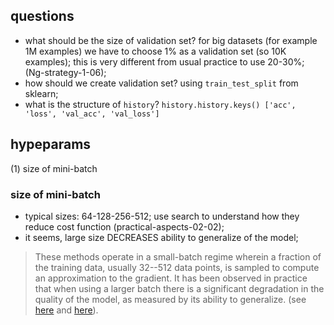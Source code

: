 ## questions
- what should be the size of validation set? for big datasets (for example 1M examples) 
we have to choose 1% as a validation set (so 10K examples); this is very different from 
usual practice to use 20-30%; (Ng-strategy-1-06);
- how should we create validation set? using `train_test_split` from sklearn;
- what is the structure of `history`? `history.history.keys() ['acc', 'loss', 'val_acc', 'val_loss']`
     
## hypeparams
(1) size of mini-batch

### size of mini-batch
- typical sizes: 64-128-256-512; use search to understand how they reduce cost function
 (practical-aspects-02-02);
- it seems, large size DECREASES ability to generalize of the model; 

> These methods operate in a small-batch regime wherein a fraction of the training data, 
usually 32--512 data points, is sampled to compute an approximation to the gradient. 
It has been observed in practice that when using a larger batch there is a significant 
degradation in the quality of the model, as measured by its ability to generalize.
(see [here](https://stats.stackexchange.com/questions/164876/tradeoff-batch-size-vs-number-of-iterations-to-train-a-neural-network/236393#236393)
and [here](https://datascience.stackexchange.com/questions/18414/are-there-any-rules-for-choosing-the-size-of-a-mini-batch)).


